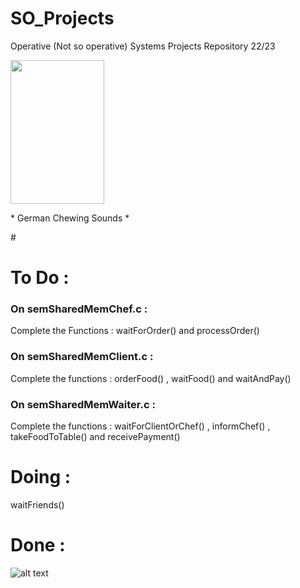 # SO_Projects
Operative (Not so operative) Systems Projects Repository  22/23

<img src="https://media.tenor.com/ufjlv3GDiXwAAAAC/kancolle-chewing.gif" width="150" height="230" />


<p> * German Chewing Sounds *</p>
#
<h1>To Do : </h1>

<h3>On semSharedMemChef.c : </h3>

<p>Complete the Functions : 
 waitForOrder() and
 processOrder()</p>

<h3>On semSharedMemClient.c : </h3>

 <p>Complete the functions :  orderFood() , waitFood() and waitAndPay() </p>

 <h3>On semSharedMemWaiter.c : </h3>


 <p>Complete the functions : waitForClientOrChef() , informChef() , takeFoodToTable() and receivePayment() </p>

#
<h1>Doing : </h1>

waitFriends()

<h1>Done : </h1>

![alt text](https://xtech.nikkei.com/it/article/NEWS/20061114/253554/DukeTuxXmas.jpg?__scale=w:800,h:662&_sh=02f0ab0e60)


